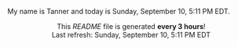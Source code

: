 My name is Tanner and today is Sunday, September 10, 5:11 PM EDT.

<p align="center">This <i>README</i> file is generated <b>every 3 hours</b>!</br>Last refresh: Sunday, September 10, 5:11 PM EDT<br /></p>
